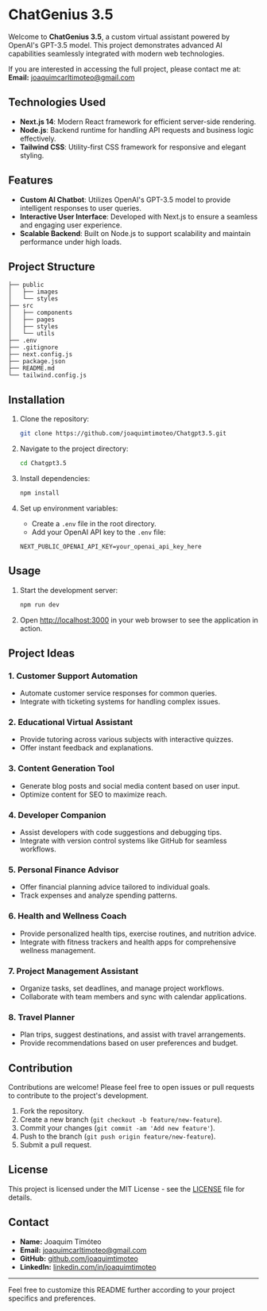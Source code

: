 # ChatGenius 3.5

Welcome to **ChatGenius 3.5**, a custom virtual assistant powered by OpenAI's GPT-3.5 model. This project demonstrates advanced AI capabilities seamlessly integrated with modern web technologies.

If you are interested in accessing the full project, please contact me at: **Email:** joaquimcarltimoteo@gmail.com

## Technologies Used

- **Next.js 14**: Modern React framework for efficient server-side rendering.
- **Node.js**: Backend runtime for handling API requests and business logic effectively.
- **Tailwind CSS**: Utility-first CSS framework for responsive and elegant styling.

## Features

- **Custom AI Chatbot**: Utilizes OpenAI's GPT-3.5 model to provide intelligent responses to user queries.
- **Interactive User Interface**: Developed with Next.js to ensure a seamless and engaging user experience.
- **Scalable Backend**: Built on Node.js to support scalability and maintain performance under high loads.

## Project Structure

```plaintext
├── public
│   ├── images
│   └── styles
├── src
│   ├── components
│   ├── pages
│   ├── styles
│   └── utils
├── .env
├── .gitignore
├── next.config.js
├── package.json
├── README.md
└── tailwind.config.js
```

## Installation

1. Clone the repository:

   ```bash
   git clone https://github.com/joaquimtimoteo/Chatgpt3.5.git
   ```

2. Navigate to the project directory:

   ```bash
   cd Chatgpt3.5
   ```

3. Install dependencies:

   ```bash
   npm install
   ```

4. Set up environment variables:
   - Create a `.env` file in the root directory.
   - Add your OpenAI API key to the `.env` file:

   ```
   NEXT_PUBLIC_OPENAI_API_KEY=your_openai_api_key_here
   ```

## Usage

1. Start the development server:

   ```bash
   npm run dev
   ```

2. Open [http://localhost:3000](http://localhost:3000) in your web browser to see the application in action.

## Project Ideas

### 1. Customer Support Automation
- Automate customer service responses for common queries.
- Integrate with ticketing systems for handling complex issues.

### 2. Educational Virtual Assistant
- Provide tutoring across various subjects with interactive quizzes.
- Offer instant feedback and explanations.

### 3. Content Generation Tool
- Generate blog posts and social media content based on user input.
- Optimize content for SEO to maximize reach.

### 4. Developer Companion
- Assist developers with code suggestions and debugging tips.
- Integrate with version control systems like GitHub for seamless workflows.

### 5. Personal Finance Advisor
- Offer financial planning advice tailored to individual goals.
- Track expenses and analyze spending patterns.

### 6. Health and Wellness Coach
- Provide personalized health tips, exercise routines, and nutrition advice.
- Integrate with fitness trackers and health apps for comprehensive wellness management.

### 7. Project Management Assistant
- Organize tasks, set deadlines, and manage project workflows.
- Collaborate with team members and sync with calendar applications.

### 8. Travel Planner
- Plan trips, suggest destinations, and assist with travel arrangements.
- Provide recommendations based on user preferences and budget.

## Contribution

Contributions are welcome! Please feel free to open issues or pull requests to contribute to the project's development.

1. Fork the repository.
2. Create a new branch (`git checkout -b feature/new-feature`).
3. Commit your changes (`git commit -am 'Add new feature'`).
4. Push to the branch (`git push origin feature/new-feature`).
5. Submit a pull request.

## License

This project is licensed under the MIT License - see the [LICENSE](LICENSE) file for details.

## Contact

- **Name:** Joaquim Timóteo
- **Email:** joaquimcarltimoteo@gmail.com
- **GitHub:** [github.com/joaquimtimoteo](https://github.com/joaquimtimoteo)
- **LinkedIn:** [linkedin.com/in/joaquimtimoteo](https://linkedin.com/in/joaquimtimoteo)

---

Feel free to customize this README further according to your project specifics and preferences.
